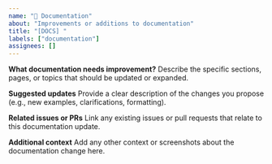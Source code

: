 ```yaml
---
name: "📖 Documentation"
about: "Improvements or additions to documentation"
title: "[DOCS] "
labels: ["documentation"]
assignees: []
---
```


**What documentation needs improvement?**
Describe the specific sections, pages, or topics that should be updated or expanded.

**Suggested updates**
Provide a clear description of the changes you propose (e.g., new examples, clarifications, formatting).

**Related issues or PRs**
Link any existing issues or pull requests that relate to this documentation update.

**Additional context**
Add any other context or screenshots about the documentation change here.
